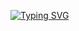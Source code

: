 [![Typing SVG](https://readme-typing-svg.demolab.com?font=Fira+Code&pause=1000&width=435&lines=StarDroid;+Custom+Android+ROM)](https://git.io/typing-svg)
